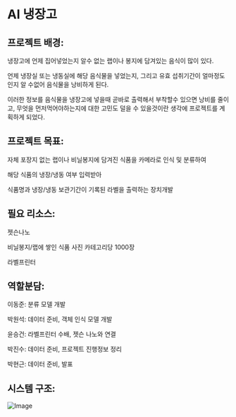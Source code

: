 # AI 냉장고

## 프로젝트 배경:

냉장고에 언제 집어넣었는지 알수 없는 랩이나 봉지에 담겨있는 음식이 많이 있다.

언제 냉장실 또는 냉동실에 해당 음식물을 넣었는지, 그리고 유효 섭취기간이 얼마정도인지 알 수없어 음식물을 낭비하게 된다.

이러한 정보를 음식물을 냉장고에 넣을때 곧바로 출력해서 부착할수 있으면 낭비를 줄이고, 무엇을 먼저먹어야하는지에 대한 고민도 덜을 수 있을것이란 생각에 프로젝트를 계획하게 되었다.

## 프로젝트 목표:

자체 포장지 없는 랩이나 비닐봉지에 담겨진 식품을 카메라로 인식 및 분류하여

해당 식품의 냉장/냉동 여부 입력받아

식품명과 냉장/냉동 보관기간이 기록된 라벨을 출력하는 장치개발

## 필요 리소스:

젯슨나노

비닐봉지/랩에 쌓인 식품 사진 카테고리당 1000장

라벨프린터

## 역할분담:

이동준: 분류 모델 개발

박원석: 데이터 준비, 객체 인식 모델 개발

윤승건: 라벨프린터 수배, 젯슨 나노와 연결

박진수: 데이터 준비, 프로젝트 진행정보 정리

박현근: 데이터 준비, 발표

## 시스템 구조:
![Image](https://github.com/user-attachments/assets/655d1481-1a76-4252-9243-599b2c156ecc)
